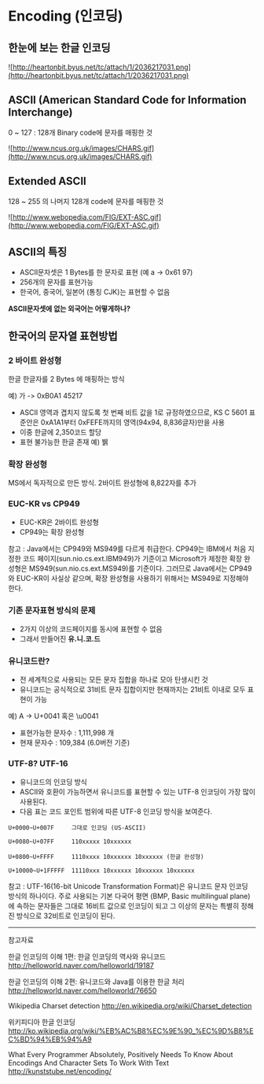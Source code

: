 # Encoding (인코딩)

## 한눈에 보는 한글 인코딩

![http://heartonbit.byus.net/tc/attach/1/2036217031.png](http://heartonbit.byus.net/tc/attach/1/2036217031.png)


## ASCII (American Standard Code for Information Interchange)

0 ~ 127 : 128개 Binary code에 문자를 매핑한 것

![http://www.ncus.org.uk/images/CHARS.gif](http://www.ncus.org.uk/images/CHARS.gif)

## Extended ASCII

128 ~ 255 의 나머지 128개 code에 문자를 매핑한 것

![http://www.webopedia.com/FIG/EXT-ASC.gif](http://www.webopedia.com/FIG/EXT-ASC.gif)


## ASCII의 특징

  * ASCII문자셋은 1 Bytes를 한 문자로 표현 (예 a -> 0x61 97)
  * 256개의 문자를 표현가능
  * 한국어, 중국어, 일본어 (통칭 CJK)는 표현할 수 없음

**ASCII문자셋에 없는 외국어는 어떻게하나?**

## 한국어의 문자열 표현방법

### 2 바이트 완성형

한글 한글자를 2 Bytes 에 매핑하는 방식

예) 가 -> 0xB0A1 45217

  * ASCII 영역과 겹치지 않도록 첫 번째 비트 값을 1로 규정하였으므로, KS C 5601 표준안은 0xA1A1부터 0xFEFE까지의 영역(94x94, 8,836글자)만을 사용
  * 이중 한글에 2,350코드 할당
  * 표현 불가능한 한글 존재 예) 뷁

### 확장 완성형

MS에서 독자적으로 만든 방식. 2바이트 완성형에 8,822자를 추가

### EUC-KR vs CP949

  * EUC-KR은 2바이트 완성형
  * CP949는 확장 완성형

참고 : Java에서는 CP949와 MS949를 다르게 취급한다. CP949는 IBM에서 처음 지정한 코드 페이지(sun.nio.cs.ext.IBM949)가 기준이고 Microsoft가 제정한 확장 완성형은 MS949(sun.nio.cs.ext.MS949)를 기준이다. 그러므로 Java에서는 CP949와 EUC-KR이 사실상 같으며, 확장 완성형을 사용하기 위해서는 MS949로 지정해야 한다.




### 기존 문자표현 방식의 문제

  * 2가지 이상의 코드페이지를 동시에 표현할 수 없음
  * 그래서 만들어진 **유.니.코.드**

### 유니코드란?

  * 전 세계적으로 사용되는 모든 문자 집합을 하나로 모아 탄생시킨 것
  * 유니코드는 공식적으로 31비트 문자 집합이지만 현재까지는 21비트 이내로 모두 표현이 가능

예) A -> U+0041 혹은 \u0041

  * 표현가능한 문자수 : 1,111,998 개
  * 현재 문자수 : 109,384 (6.0버전 기준)

### UTF-8? UTF-16

  * 유니코드의 인코딩 방식
  * ASCII와 호환이 가능하면서 유니코드를 표현할 수 있는 UTF-8 인코딩이 가장 많이 사용된다.
  * 다음 표는 코드 포인트 범위에 따른 UTF-8 인코딩 방식을 보여준다.

```
U+0000~U+007F     그대로 인코딩 (US-ASCII)

U+0080~U+07FF     110xxxxx 10xxxxxx

U+0800~U+FFFF     1110xxxx 10xxxxxx 10xxxxxx (한글 완성형)

U+10000~U+1FFFFF  11110xxx 10xxxxxx 10xxxxxx 10xxxxxx
```


참고 : UTF-16(16-bit Unicode Transformation Format)은 유니코드 문자 인코딩 방식의 하나이다. 주로 사용되는 기본 다국어 평면 (BMP, Basic multilingual plane)에 속하는 문자들은 그대로 16비트 값으로 인코딩이 되고 그 이상의 문자는 특별히 정해진 방식으로 32비트로 인코딩이 된다.


---


참고자료

한글 인코딩의 이해 1편: 한글 인코딩의 역사와 유니코드
http://helloworld.naver.com/helloworld/19187

한글 인코딩의 이해 2편: 유니코드와 Java를 이용한 한글 처리
http://helloworld.naver.com/helloworld/76650

Wikipedia Charset detection
http://en.wikipedia.org/wiki/Charset_detection

위키피디아 한글 인코딩
http://ko.wikipedia.org/wiki/%EB%AC%B8%EC%9E%90_%EC%9D%B8%EC%BD%94%EB%94%A9

What Every Programmer Absolutely, Positively Needs To Know About Encodings And Character Sets To Work With Text
http://kunststube.net/encoding/
